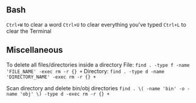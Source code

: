 ## Bash
`Ctrl+W` to clear a word
`Ctrl+U` to clear everything you've typed
`Ctrl+L` to clear the Terminal

## Miscellaneous
To delete all files/directories inside a directory
File: `find . -type f -name 'FILE_NAME' -exec rm -r {} +`
Directory: `find . -type d -name 'DIRECTORY_NAME' -exec rm -r {} +`

Scan directory and delete bin/obj directories
`find . \( -name 'bin' -o -name 'obj' \) -type d -exec rm -r {} +`
